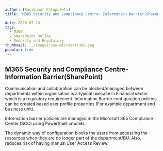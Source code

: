 ```yaml
---
author: [Ravikumar Pasupuleti]
title: 'M365 Security and Compliance Centre- Information Barrier(SharePoint)'

date: 2020-07-20
tags:
  - M365
  - SharePoint Online
  - Security and Regulatory
thumbnail: ../images/new-microsoft365.jpg
popular: true
---
```


## M365 Security and Compliance Centre- Information Barrier(SharePoint)

Communication and collaboration can be blocked/managed between departments within organisation is a typical usecase in Financial sector which is a regulatory requirement. Information Barrier configuration policies can be created based user profile properties (For example department and business unit).

Information barrier policies are managed in the Microsoft 365 Compliance Center (SCC) using PowerShell cmdlets.

The dynamic way of configuration blocks the users from accessing the resources when they are no longer part of the department/BU. Also, reduces risk of having manual User Access Review.

